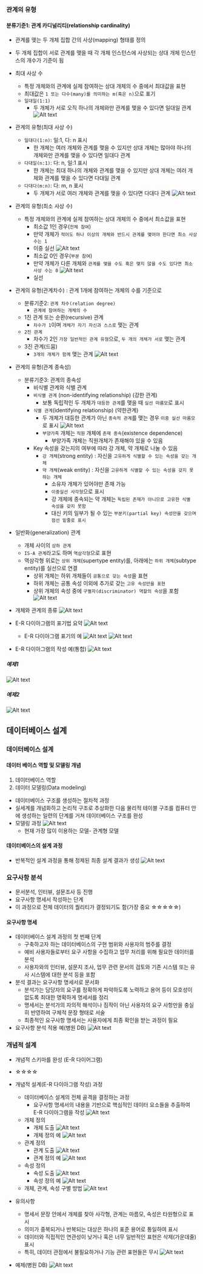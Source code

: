 ### 관계의 유형
#### 분류기준1: 관계 카디널리티(relationship cardinality)
- 관계를 맺는 두 개체 집합 간의 사상(mapping) 형태를 정의
- 두 개체 집합이 서로 관계를 맺을 때 각 개체 인스턴스에 사상되는 상대 개체 인스턴스의 개수가
기준이 됨
- 최대 사상 수
    - 특정 개체와의 관계에 실제 참여하는 상대 개체의 수 중에서 최대값을 표현
    - 최대값은 `1 또는 다수(many)를 의미하는 m(혹은 n)`으로 표기
    - `일대일(1:1)`
        - 두 개체가 서로 오직 하나의 개체와만 관계를 맺을 수 있다면 일대일 관계
        ![Alt text](image-164.png)
- 관계의 유형(최대 사상 수)
    - `일대다(1:n)`: 일:1, 다: n 표시
        - 한 개체는 여러 개체와 관계를 맺을 수 있지만 상대 개체는 많아야
        하나의 개체와만 관계를 맺을 수 있다면 일대다 관계
    - `다대일(n:1)`: 다: n, 일:1 표시
        - 한 개체는 최대 하나의 개체와 관계를 맺을 수 있지만 상대 개체는
        여러 개체와 관계를 맺을 수 있다면 다대일 관계
    - `다대다(m:n)`: 다: m, n 표시
        - 두 개체가 서로 여러 개체와 관계를 맺을 수 있다면 다대다 관계
    ![Alt text](image-165.png)
- 관계의 유형(최소 사상 수)
    - 특정 개체와의 관계에 실제 참여하는 상대 개체의 수 중에서 최소값을 표현
        - 최소값 1인 경우(`전체 참여`)
        - 만약 개체가 `적어도 하나 이상의 개체와 반드시 관계를 맺어야 한다면 최소 사상 수는 1`
        - 이중 실선
        ![Alt text](image-166.png)
        - 최소값 0인 경우(`부분 참여`)
        - 만약 개체가 다른 개체와 `관계를 맺을 수도 혹은 맺지 않을 수도 있다면 최소 사상 수는 0`
        ![Alt text](image-167.png)
        - 실선
- 관계의 유형(관계차수) : 관계 1개에 참여하는 개체의 수를 기준으로
    - 분류기준2: `관계 차수(relation degree)`
        - `관계에 참여하는 개체의 수`
    - 1진 관계 또는 순환(recursive) 관계
        - `차수가 1`이며 `개체가 자기 자신과 스스로` 맺는 관계
    - `2진 관계`
        - 차수가 2인 `가장 일반적인 관계 유형`으로, `두 개의 개체가 서로` 맺는 관계
    - 3진 관계(드뭄)
        - `3개의 개체가 함께` 맺는 관계
    ![Alt text](image-168.png)
- 관계의 유형(관계 종속성)
    - 분류기준3: 관계의 종속성
        - 비식별 관계와 식별 관계
        - `비식별 관계` (non-identifying relationship) (강한 관계)
            - 보통 독립적인 두 개체가 `대등한 관계`를 맺을 때 `실선 마름모`로 표시
        - `식별 관계`(identifying relationship) (약한관계)
            - 두 개체가 대등한 관계가 아닌 `종속적 관계`를 맺는 경우 `이중 실선 마름모`로 표시
            ![Alt text](image-169.png)
            - `부양가족` 개체는 `직원` 개체에 `존재 종속`(existence dependence)
                - 부양가족 개체는 직원개체가 존재해야 있을 수 있음
        - Key 속성을 갖는지의 여부에 따라 강 개체, 약 개체로 나눌 수 있음
            - `강 개체`(strong entity) : 자신을 `고유하게 식별할 수 있는 속성을 갖는 개체`
            - `약 개체`(weak entity) : 자신을 `고유하게 식별할 수 있는 속성을 갖지 못하는 개체`
                - 소유자 개체가 있어야만 존재 가능
                - `이중실선 사각형`으로 표시
                - 강 개체에 종속되는 약 개체는 `독립된 존재가 아니므로 고유한 식별 속성을 갖지 못함`
                - 대신 키의 일부가 될 수 있는 `부분키(partial key) 속성만을 갖으며 점선 밑줄로 표시`
- 일반화(generalization) 관계
    - 개체 사이의 `상하 관계`
    - `IS-A 관계`라고도 하며 `역삼각형`으로 표현
    - 역삼각형 위로는 `상위 개체`(supertype entity)를, 아래에는 `하위 개체`(subtype entity)를 실선으로 연결
        - 상위 개체는 하위 개체들이 `공통으로 갖는 속성`을 표현
        - 하위 개체는 공통 속성 이외에 추가로 갖는 `고유 속성만을 표현`
        - 상위 개체의 속성 중에 `구별자(discriminator) 역할의 속성`을 포함
        ![Alt text](image-170.png)
- 개체와 관계의 종류
    ![Alt text](image-171.png)

- E-R 다이아그램의 표기법 요약
    ![Alt text](image-172.png)
    - E-R 다이아그램 표기의 예
    ![Alt text](image-173.png)
    ![Alt text](image-174.png)
- E-R 다이아그램의 작성 예(통합)
![Alt text](image-175.png)

##### 예제1
![Alt text](image-178.png)

##### 예제2
![Alt text](image-181.png)

## 데이터베이스 설계

### 데이터베이스 설계
#### 데이터 베이스 역할 및 모델링 개념
1. 데이터베이스 역할
2. 데이터 모델링(Data modeling)
- 데이터베이스 구조를 생성하는 절차적 과정
- 실세계를 개념화하고 논리적 구조로 추상화한 다음 물리적 테이블 구조를 컴퓨터 안에 생성하는 일련의 단계를 거쳐 데이터베이스 구조를 완성
- 모델링 과정
    ![Alt text](image-183.png)
    - 현재 가장 많이 이용하는 모델- 관계형 모델
    
#### 데이터베이스의 설계 과정
- 반복적인 설계 과정을 통해 정제된 최종 설계 결과가 생성
![Alt text](image-184.png)

### 요구사항 분석
- 문서분석, 인터뷰, 설문조사 등 진행
- 요구사항 명세서 작성하는 단계
- 이 과정으로 전체 데이터의 퀄리티가 결정되기도 함(가장 중요 ☆☆☆☆☆)
#### 요구사항 명세
- 데이터베이스 설계 과정의 첫 번째 단계
    - 구축하고자 하는 데이터베이스의 구현 범위와 사용자의 범주를 결정
    - 예비 사용자들로부터 요구 사항을 수집하고 업무 처리를 위해 필요한 데이터를 분석
    - 사용자와의 인터뷰, 설문지 조사, 업무 관련 문서의 검토와 기존 시스템 또는 유사 시스템에 대한     분석 등을 포함
- 분석 결과는 요구사항 명세서로 문서화
    - 분석가는 담당자의 요구를 정확하게 파악하도록 노력하고 용어 등이 모호성이 없도록 최대한 명확하게 명세서를 정리
    - 명세서는 분석가의 자의적 해석이나 짐작이 아닌 사용자의 요구 사항만을 충실히 반영하여 구체적 문장 형태로 서술
    - 최종적인 요구사항 명세서는 사용자에게 최종 확인을 받는 과정이 필요
- 요구사항 분석 적용 예(병원 DB)
![Alt text](image-185.png)
### 개념적 설계
- 개념적 스키마를 완성 (E-R 다이어그램)
- ☆☆☆☆
- 개념적 설계(E-R 다이아그램 작성) 과정
    - 데이터베이스 설계의 전체 골격을 결정하는 과정
        - 요구사항 명세서의 내용을 기반으로 핵심적인 데이터 요소들을 추출하여 E-R 다이아그램을 작성
        ![Alt text](image-186.png)
    - 개체 정의
        - 개체 도출
        ![Alt text](image-187.png)
        - 개체 정의 예
        ![Alt text](image-188.png)
    - 관계 정의
        - 관계 도출
        ![Alt text](image-189.png)
        - 관계 정의 예
        ![Alt text](image-190.png)
    - 속성 정의
        - 속성 도출
        ![Alt text](image-191.png)
        - 속성 정의 예
        ![Alt text](image-192.png)
    - 개체, 관계, 속성 구별 방법
    ![Alt text](image-193.png)
- 유의사항
    - 명세서 문장 안에서 개체를 찾아 사각형, 관계는 마름모, 속성은 타원형으로 표시
    - 의미가 중복되거나 반복되는 대상은 하나의 표준 용어로 통일하여 표시
    - 데이터와 직접적인 연관성이 낮거나 혹은 너무 일반적인 표현은 삭제(가운데줄) 표시
    - 특히, 데이터 관점에서 불필요하거나 기능 관련 표현들은 무시
    ![Alt text](image-194.png)

- 예제(병원 DB)
![Alt text](image-196.png)